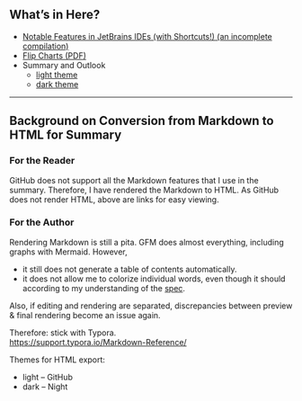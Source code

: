 
## What’s in Here?

* [Notable Features in JetBrains IDEs (with Shortcuts!) (an incomplete compilation)](jetbrains.shortcuts.md)
* [Flip Charts (PDF)](flip-charts.pdf)
* Summary and Outlook
  * [light theme](https://htmlpreview.github.io/?https://github.com/lending-llama/lending-llama-2022-10/blob/main/extras/summary-and-outlook.light.html)
  * [dark theme](https://htmlpreview.github.io/?https://github.com/lending-llama/lending-llama-2022-10/blob/main/extras/summary-and-outlook.dark.html)

----

## Background on Conversion from Markdown to HTML for Summary

### For the Reader

GitHub does not support all the Markdown features that I use in the summary. Therefore, I have rendered the Markdown to HTML. As GitHub does not render HTML, above are links for easy viewing.


### For the Author

Rendering Markdown is still a pita. GFM does almost everything, including graphs with Mermaid. However, 
* it still does not generate a table of contents automatically.
* it does not allow me to colorize individual words, even though it should according to my understanding of the [spec](https://github.github.com/gfm/#html-block).

Also, if editing and rendering are separated, discrepancies between preview & final rendering become an issue again.

Therefore: stick with Typora.  
https://support.typora.io/Markdown-Reference/

Themes for HTML export:
* light – GitHub
* dark – Night

